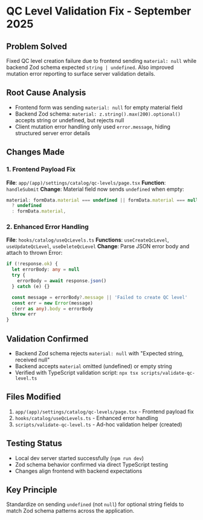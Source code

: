 # QC Level Validation Fix - September 2025

## Problem Solved
Fixed QC level creation failure due to frontend sending `material: null` while backend Zod schema expected `string | undefined`. Also improved mutation error reporting to surface server validation details.

## Root Cause Analysis
- Frontend form was sending `material: null` for empty material field
- Backend Zod schema: `material: z.string().max(200).optional()` accepts string or undefined, but rejects null
- Client mutation error handling only used `error.message`, hiding structured server error details

## Changes Made

### 1. Frontend Payload Fix
**File**: `app/(app)/settings/catalog/qc-levels/page.tsx`
**Function**: `handleSubmit`
**Change**: Material field now sends `undefined` when empty:
```typescript
material: formData.material === undefined || formData.material === null || formData.material === ''
  ? undefined
  : formData.material,
```

### 2. Enhanced Error Handling
**File**: `hooks/catalog/useQcLevels.ts`
**Functions**: `useCreateQcLevel`, `useUpdateQcLevel`, `useDeleteQcLevel`
**Change**: Parse JSON error body and attach to thrown Error:
```typescript
if (!response.ok) {
  let errorBody: any = null
  try {
    errorBody = await response.json()
  } catch (e) {}

  const message = errorBody?.message || 'Failed to create QC level'
  const err = new Error(message)
  ;(err as any).body = errorBody
  throw err
}
```

## Validation Confirmed
- Backend Zod schema rejects `material: null` with "Expected string, received null"
- Backend accepts `material` omitted (undefined) or empty string
- Verified with TypeScript validation script: `npx tsx scripts/validate-qc-level.ts`

## Files Modified
1. `app/(app)/settings/catalog/qc-levels/page.tsx` - Frontend payload fix
2. `hooks/catalog/useQcLevels.ts` - Enhanced error handling
3. `scripts/validate-qc-level.ts` - Ad-hoc validation helper (created)

## Testing Status
- Local dev server started successfully (`npm run dev`)
- Zod schema behavior confirmed via direct TypeScript testing
- Changes align frontend with backend expectations

## Key Principle
Standardize on sending `undefined` (not `null`) for optional string fields to match Zod schema patterns across the application.